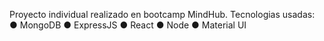 Proyecto individual realizado en bootcamp MindHub.
Tecnologias usadas:
● MongoDB
● ExpressJS
● React
● Node
● Material UI
